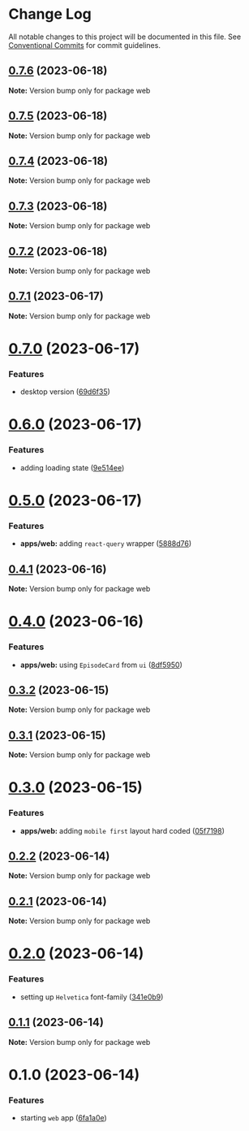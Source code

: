 # Change Log

All notable changes to this project will be documented in this file.
See [Conventional Commits](https://conventionalcommits.org) for commit guidelines.

## [0.7.6](https://github.com/emunhoz/omdb-series/compare/web@0.7.5...web@0.7.6) (2023-06-18)

**Note:** Version bump only for package web





## [0.7.5](https://github.com/emunhoz/omdb-series/compare/web@0.7.4...web@0.7.5) (2023-06-18)

**Note:** Version bump only for package web





## [0.7.4](https://github.com/emunhoz/omdb-series/compare/web@0.7.3...web@0.7.4) (2023-06-18)

**Note:** Version bump only for package web





## [0.7.3](https://github.com/emunhoz/omdb-series/compare/web@0.7.2...web@0.7.3) (2023-06-18)

**Note:** Version bump only for package web





## [0.7.2](https://github.com/emunhoz/omdb-series/compare/web@0.7.1...web@0.7.2) (2023-06-18)

**Note:** Version bump only for package web





## [0.7.1](https://github.com/emunhoz/omdb-series/compare/web@0.7.0...web@0.7.1) (2023-06-17)

**Note:** Version bump only for package web





# [0.7.0](https://github.com/emunhoz/omdb-series/compare/web@0.6.0...web@0.7.0) (2023-06-17)


### Features

* desktop version ([69d6f35](https://github.com/emunhoz/omdb-series/commit/69d6f355cb4a83c1210dd252c2c19848512219bf))





# [0.6.0](https://github.com/emunhoz/omdb-series/compare/web@0.5.0...web@0.6.0) (2023-06-17)


### Features

* adding loading state ([9e514ee](https://github.com/emunhoz/omdb-series/commit/9e514eebce48560e57d2ee441f850e050372145b))





# [0.5.0](https://github.com/emunhoz/omdb-series/compare/web@0.4.1...web@0.5.0) (2023-06-17)


### Features

* **apps/web:** adding `react-query` wrapper ([5888d76](https://github.com/emunhoz/omdb-series/commit/5888d763a5db10f4f728a1544c63bd947ce5987e))





## [0.4.1](https://github.com/emunhoz/omdb-series/compare/web@0.4.0...web@0.4.1) (2023-06-16)

**Note:** Version bump only for package web





# [0.4.0](https://github.com/emunhoz/omdb-series/compare/web@0.3.2...web@0.4.0) (2023-06-16)


### Features

* **apps/web:** using `EpisodeCard` from `ui` ([8df5950](https://github.com/emunhoz/omdb-series/commit/8df5950aa99abcd25575c5c88deececf015712b5))





## [0.3.2](https://github.com/emunhoz/omdb-series/compare/web@0.3.1...web@0.3.2) (2023-06-15)

**Note:** Version bump only for package web





## [0.3.1](https://github.com/emunhoz/omdb-series/compare/web@0.3.0...web@0.3.1) (2023-06-15)

**Note:** Version bump only for package web





# [0.3.0](https://github.com/emunhoz/omdb-series/compare/web@0.2.2...web@0.3.0) (2023-06-15)


### Features

* **apps/web:** adding `mobile first` layout hard coded ([05f7198](https://github.com/emunhoz/omdb-series/commit/05f71986ff2b106d61654161bdf00c457ed509ce))





## [0.2.2](https://github.com/emunhoz/omdb-series/compare/web@0.2.1...web@0.2.2) (2023-06-14)

**Note:** Version bump only for package web





## [0.2.1](https://github.com/emunhoz/omdb-series/compare/web@0.2.0...web@0.2.1) (2023-06-14)

**Note:** Version bump only for package web





# [0.2.0](https://github.com/emunhoz/omdb-series/compare/web@0.1.1...web@0.2.0) (2023-06-14)


### Features

* setting up `Helvetica` font-family ([341e0b9](https://github.com/emunhoz/omdb-series/commit/341e0b9d97cd193361a63017cd86d82d0186ecd1))





## [0.1.1](https://github.com/emunhoz/omdb-series/compare/web@0.1.0...web@0.1.1) (2023-06-14)

**Note:** Version bump only for package web





# 0.1.0 (2023-06-14)


### Features

* starting `web` app ([6fa1a0e](https://github.com/emunhoz/omdb-series/commit/6fa1a0ed289e7925fbb4df5eed17ef173dfbee3a))
